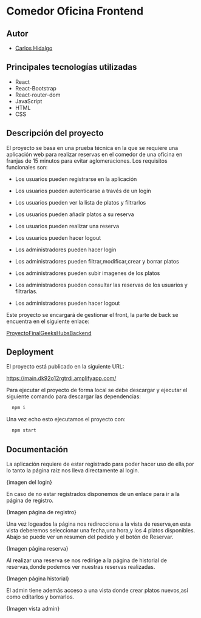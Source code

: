 # Comedor Oficina Frontend

## Autor

- [Carlos Hidalgo](https://github.com/carlosHidalgo95)

## Principales tecnologías utilizadas

- React
- React-Bootstrap
- React-router-dom
- JavaScript
- HTML
- CSS

## Descripción del proyecto

El proyecto se basa en una prueba técnica en la que se requiere una aplicación web para realizar
reservas en el comedor de una oficina en franjas de 15 minutos para evitar aglomeraciones.
Los requisitos funcionales son:

- Los usuarios pueden registrarse en la aplicación

- Los usuarios pueden autenticarse a través de un login

- Los usuarios pueden ver la lista de platos y filtrarlos

- Los usuarios pueden añadir platos a su reserva

- Los usuarios pueden realizar una reserva

- Los usuarios pueden hacer logout

- Los administradores pueden hacer login

- Los administradores pueden filtrar,modificar,crear y borrar platos

- Los administradores pueden subir imagenes de los platos

- Los administradores pueden consultar las reservas de los usuarios y filtrarlas.

- Los administradores pueden hacer logout

Este proyecto se encargará de gestionar el front, la parte de back se encuentra en el siguiente enlace:

[ProyectoFinalGeeksHubsBackend](https://github.com/carlosHidalgo95/ProyectoFinalGeeksHubsBackend)

## Deployment

El proyecto está publicado en la siguiente URL:

https://main.dk92o12rgtrdi.amplifyapp.com/

Para ejecutar el proyecto de forma local se debe descargar y ejecutar el siguiente comando para descargar las dependencias:

```bash
  npm i
```
Una vez echo esto ejecutamos el proyecto con:

```bash
  npm start
```

## Documentación

La aplicación requiere de estar registrado para poder hacer uso de ella,por lo tanto la página raiz nos lleva directamente al login.

{imagen del login}

En caso de no estar registrados disponemos de un enlace para ir a la página de registro.

{Imagen página de registro}

Una vez logeados la página nos redirecciona a la vista de reserva,en esta vista deberemos seleccionar una fecha,una hora,y los 4 platos disponibles. Abajo se puede ver un resumen del pedido y el botón de Reservar.

{Imagen página reserva}

Al realizar una reserva se nos redirige a la página de historial de reservas,donde podemos ver nuestras reservas realizadas.

{Imagen página historial}

El admin tiene además acceso a una vista donde crear platos nuevos,así como editarlos y borrarlos.

{Imagen vista admin}